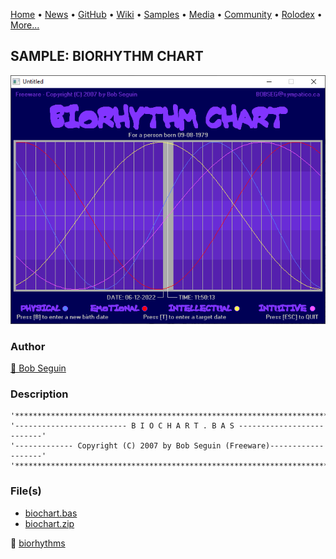 [Home](https://qb64.com) • [News](../../news.md) • [GitHub](../../github.md) • [Wiki](../../wiki.md) • [Samples](../../samples.md) • [Media](../../media.md) • [Community](../../community.md) • [Rolodex](../../rolodex.md) • [More...](../../more.md)

## SAMPLE: BIORHYTHM CHART

![screenshot.png](img/screenshot.png)

### Author

[🐝 Bob Seguin](../bob-seguin.md) 

### Description

```text
'****************************************************************************'
'------------------------- B I O C H A R T . B A S --------------------------'
'------------- Copyright (C) 2007 by Bob Seguin (Freeware)-------------------'
'****************************************************************************'
```

### File(s)

* [biochart.bas](src/biochart.bas)
* [biochart.zip](src/biochart.zip)

🔗 [biorhythms](../biorhythms.md)
